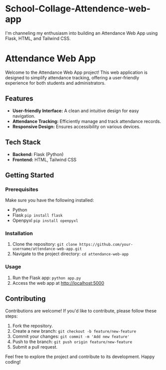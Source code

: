 # School-Collage-Attendence-web-app
I'm channeling my enthusiasm into building an Attendance Web App using Flask, HTML, and Tailwind CSS.
# Attendance Web App

Welcome to the Attendance Web App project! This web application is designed to simplify attendance tracking, offering a user-friendly experience for both students and administrators.

## Features

- **User-friendly Interface:** A clean and intuitive design for easy navigation.
- **Attendance Tracking:** Efficiently manage and track attendance records.
- **Responsive Design:** Ensures accessibility on various devices.

## Tech Stack

- **Backend:** Flask (Python)
- **Frontend:** HTML, Tailwind CSS

## Getting Started

### Prerequisites

Make sure you have the following installed:

- Python 
- Flask  `pip install flask`
- Openpyxl `pip install openpyxl`

### Installation

1. Clone the repository: `git clone https://github.com/your-username/attendance-web-app.git`
2. Navigate to the project directory: `cd attendance-web-app`

### Usage

1. Run the Flask app: `python app.py`
2. Access the web app at [http://localhost:5000](http://localhost:5000)

## Contributing

Contributions are welcome! If you'd like to contribute, please follow these steps:

1. Fork the repository.
2. Create a new branch: `git checkout -b feature/new-feature`
3. Commit your changes: `git commit -m 'Add new feature'`
4. Push to the branch: `git push origin feature/new-feature`
5. Submit a pull request.

Feel free to explore the project and contribute to its development. Happy coding!
